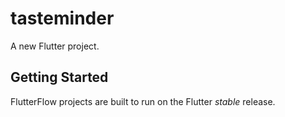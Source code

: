 # tasteminder

A new Flutter project.

## Getting Started

FlutterFlow projects are built to run on the Flutter _stable_ release.
